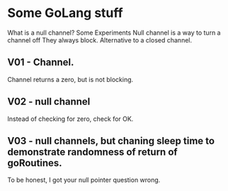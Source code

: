 # Some GoLang stuff



What is a null channel?
Some Experiments
Null channel is a way to turn a channel off
They always block.
Alternative to a closed channel.

##  V01 - Channel.
Channel returns a zero, but is not blocking.


## V02 - null channel
Instead of checking for zero, check for OK.

## V03 - null channels, but chaning sleep time to demonstrate randomness of return of goRoutines.


To be honest, I got your null pointer question wrong.




